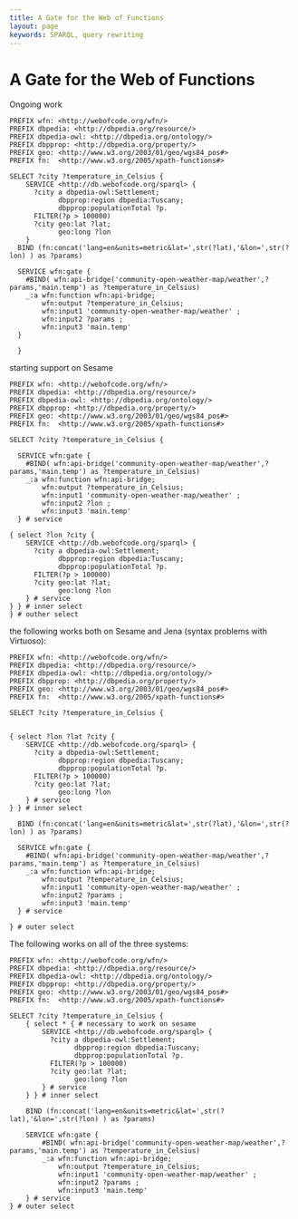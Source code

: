 ```yaml
---
title: A Gate for the Web of Functions
layout: page
keywords: SPARQL, query rewriting
---
```

A Gate for the Web of Functions
===============================
Ongoing work

    PREFIX wfn: <http://webofcode.org/wfn/>
    PREFIX dbpedia: <http://dbpedia.org/resource/>
    PREFIX dbpedia-owl: <http://dbpedia.org/ontology/>
    PREFIX dbpprop: <http://dbpedia.org/property/>
    PREFIX geo: <http://www.w3.org/2003/01/geo/wgs84_pos#>
    PREFIX fn:  <http://www.w3.org/2005/xpath-functions#>
            
    SELECT ?city ?temperature_in_Celsius {
        SERVICE <http://db.webofcode.org/sparql> {
          ?city a dbpedia-owl:Settlement;
                dbpprop:region dbpedia:Tuscany;
                dbpprop:populationTotal ?p.
          FILTER(?p > 100000)
          ?city geo:lat ?lat;
                geo:long ?lon
        }
      BIND (fn:concat('lang=en&units=metric&lat=',str(?lat),'&lon=',str(?lon) ) as ?params)
      
      SERVICE wfn:gate {
        #BIND( wfn:api-bridge('community-open-weather-map/weather',?params,'main.temp') as ?temperature_in_Celsius)
        _:a wfn:function wfn:api-bridge;
            wfn:output ?temperature_in_Celsius;
            wfn:input1 'community-open-weather-map/weather' ;
            wfn:input2 ?params ;
            wfn:input3 'main.temp' 
      }
      
      }


starting support on Sesame

    PREFIX wfn: <http://webofcode.org/wfn/>
    PREFIX dbpedia: <http://dbpedia.org/resource/>
    PREFIX dbpedia-owl: <http://dbpedia.org/ontology/>
    PREFIX dbpprop: <http://dbpedia.org/property/>
    PREFIX geo: <http://www.w3.org/2003/01/geo/wgs84_pos#>
    PREFIX fn:  <http://www.w3.org/2005/xpath-functions#>
        
    SELECT ?city ?temperature_in_Celsius {
            
      SERVICE wfn:gate {
        #BIND( wfn:api-bridge('community-open-weather-map/weather',?params,'main.temp') as ?temperature_in_Celsius)
        _:a wfn:function wfn:api-bridge;
            wfn:output ?temperature_in_Celsius;
            wfn:input1 'community-open-weather-map/weather' ;
            wfn:input2 ?lon ;
            wfn:input3 'main.temp' 
      } # service
        
    { select ?lon ?city {
        SERVICE <http://db.webofcode.org/sparql> {
          ?city a dbpedia-owl:Settlement;
                dbpprop:region dbpedia:Tuscany;
                dbpprop:populationTotal ?p.
          FILTER(?p > 100000)
          ?city geo:lat ?lat;
                geo:long ?lon
        } # service
    } } # inner select
    } # outher select

the following works both on Sesame and Jena (syntax problems with Virtuoso):

    PREFIX wfn: <http://webofcode.org/wfn/>
    PREFIX dbpedia: <http://dbpedia.org/resource/>
    PREFIX dbpedia-owl: <http://dbpedia.org/ontology/>
    PREFIX dbpprop: <http://dbpedia.org/property/>
    PREFIX geo: <http://www.w3.org/2003/01/geo/wgs84_pos#>
    PREFIX fn:  <http://www.w3.org/2005/xpath-functions#>
    
    SELECT ?city ?temperature_in_Celsius {
    
    
    { select ?lon ?lat ?city {
        SERVICE <http://db.webofcode.org/sparql> {
          ?city a dbpedia-owl:Settlement;
                dbpprop:region dbpedia:Tuscany;
                dbpprop:populationTotal ?p.
          FILTER(?p > 100000)
          ?city geo:lat ?lat;
                geo:long ?lon
        } # service
    } } # inner select
    
      BIND (fn:concat('lang=en&units=metric&lat=',str(?lat),'&lon=',str(?lon) ) as ?params)
    
      SERVICE wfn:gate {
        #BIND( wfn:api-bridge('community-open-weather-map/weather',?params,'main.temp') as ?temperature_in_Celsius)
        _:a wfn:function wfn:api-bridge;
            wfn:output ?temperature_in_Celsius;
            wfn:input1 'community-open-weather-map/weather' ;
            wfn:input2 ?params ;
            wfn:input3 'main.temp' 
      } # service
        
    } # outer select

The following works on all of the three systems:

    PREFIX wfn: <http://webofcode.org/wfn/>
    PREFIX dbpedia: <http://dbpedia.org/resource/>
    PREFIX dbpedia-owl: <http://dbpedia.org/ontology/>
    PREFIX dbpprop: <http://dbpedia.org/property/>
    PREFIX geo: <http://www.w3.org/2003/01/geo/wgs84_pos#>
    PREFIX fn:  <http://www.w3.org/2005/xpath-functions#>
        
    SELECT ?city ?temperature_in_Celsius {
        { select * { # necessary to work on sesame
            SERVICE <http://db.webofcode.org/sparql> {
              ?city a dbpedia-owl:Settlement;
                    dbpprop:region dbpedia:Tuscany;
                    dbpprop:populationTotal ?p.
              FILTER(?p > 100000)
              ?city geo:lat ?lat;
                    geo:long ?lon
            } # service
        } } # inner select
        
        BIND (fn:concat('lang=en&units=metric&lat=',str(?lat),'&lon=',str(?lon) ) as ?params)
        
        SERVICE wfn:gate {
            #BIND( wfn:api-bridge('community-open-weather-map/weather',?params,'main.temp') as ?temperature_in_Celsius)
            _:a wfn:function wfn:api-bridge;
                wfn:output ?temperature_in_Celsius;
                wfn:input1 'community-open-weather-map/weather' ;
                wfn:input2 ?params ;
                wfn:input3 'main.temp' 
        } # service
    } # outer select
